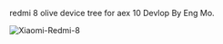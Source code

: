redmi 8 olive device tree for aex 10
Devlop By Eng Mo.

![Xiaomi-Redmi-8](https://user-images.githubusercontent.com/13578953/132135899-eb80a497-4d79-4745-b544-2ee714c00665.jpg)



















